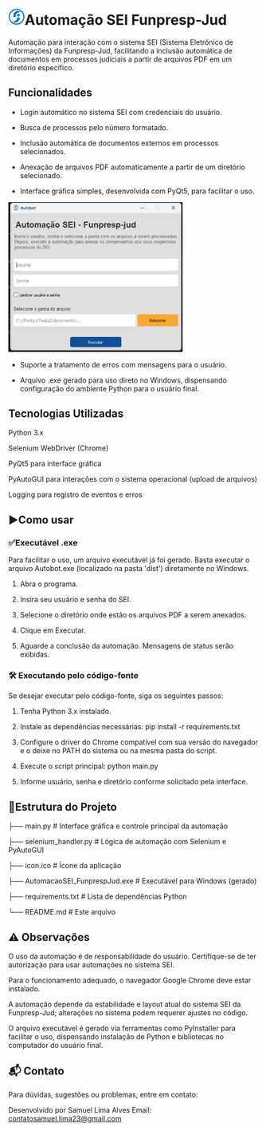 # <img src="image-1.png" alt="alt text" width="33">Automação SEI Funpresp-Jud 

Automação para interação com o sistema SEI (Sistema Eletrônico de Informações) da Funpresp-Jud, facilitando a inclusão automática de documentos em processos judiciais a partir de arquivos PDF em um diretório específico.

## Funcionalidades

- Login automático no sistema SEI com credenciais do usuário.

- Busca de processos pelo número formatado.

- Inclusão automática de documentos externos em processos selecionados.

- Anexação de arquivos PDF automaticamente a partir de um diretório selecionado.

- Interface gráfica simples, desenvolvida com PyQt5, para facilitar o uso.
<img src="image.png" alt="alt text" width="350">

- Suporte a tratamento de erros com mensagens para o usuário.

- Arquivo .exe gerado para uso direto no Windows, dispensando configuração do ambiente Python para o usuário final.

## Tecnologias Utilizadas

Python 3.x

Selenium WebDriver (Chrome)

PyQt5 para interface gráfica

PyAutoGUI para interações com o sistema operacional (upload de arquivos)

Logging para registro de eventos e erros

## ▶️Como usar

### ✅Executável .exe

Para facilitar o uso, um arquivo executável já foi gerado. Basta executar o arquivo Autobot.exe (localizado na pasta 'dist') diretamente no Windows.

1. Abra o programa.

2. Insira seu usuário e senha do SEI.

3. Selecione o diretório onde estão os arquivos PDF a serem anexados.

4. Clique em Executar.

5. Aguarde a conclusão da automação. Mensagens de status serão exibidas.

###  🛠️ Executando pelo código-fonte

Se desejar executar pelo código-fonte, siga os seguintes passos:

1. Tenha Python 3.x instalado.

2. Instale as dependências necessárias:
pip install -r requirements.txt

3. Configure o driver do Chrome compatível com sua versão do navegador e o deixe no PATH do sistema ou na mesma pasta do script.

4. Execute o script principal:
python main.py

5. Informe usuário, senha e diretório conforme solicitado pela interface.

## 📄Estrutura do Projeto

├── main.py                      # Interface gráfica e controle principal da automação

├── selenium_handler.py          # Lógica de automação com Selenium e PyAutoGUI

├── icon.ico                     # Ícone da aplicação

├── AutomacaoSEI_FunprespJud.exe # Executável para Windows (gerado)

├── requirements.txt             # Lista de dependências Python

└── README.md                    # Este arquivo


## ⚠️ Observações
O uso da automação é de responsabilidade do usuário. Certifique-se de ter autorização para usar automações no sistema SEI.

Para o funcionamento adequado, o navegador Google Chrome deve estar instalado.

A automação depende da estabilidade e layout atual do sistema SEI da Funpresp-Jud; alterações no sistema podem requerer ajustes no código.

O arquivo executável é gerado via ferramentas como PyInstaller para facilitar o uso, dispensando instalação de Python e bibliotecas no computador do usuário final.

## 📬 Contato
Para dúvidas, sugestões ou problemas, entre em contato:

Desenvolvido por Samuel Lima Alves
Email: contatosamuel.lima23@gmail.com
